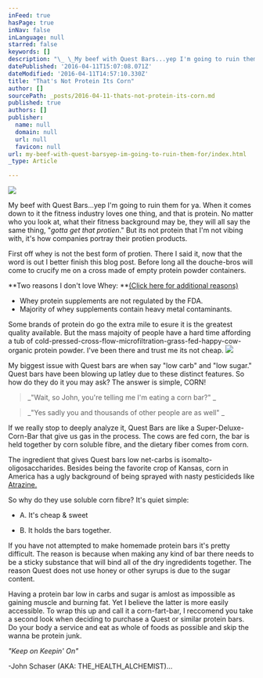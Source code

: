 ```yaml
---
inFeed: true
hasPage: true
inNav: false
inLanguage: null
starred: false
keywords: []
description: "\_ \_My beef with Quest Bars...yep I'm going to ruin them for ya. \n   \n   When it comes down to it the fitness industry loves one thing, and that is protein. No matter who you look at, what their fitness background may be, they will all say the same thing, \"gotta get that protien.\" But its not protein that I'm not vibing with, it's how companies portray their protien products."
datePublished: '2016-04-11T15:07:08.071Z'
dateModified: '2016-04-11T14:57:10.330Z'
title: "That's Not Protein Its Corn"
author: []
sourcePath: _posts/2016-04-11-thats-not-protein-its-corn.md
published: true
authors: []
publisher:
  name: null
  domain: null
  url: null
  favicon: null
url: my-beef-with-quest-barsyep-im-going-to-ruin-them-for/index.html
_type: Article

---
```

![](https://the-grid-user-content.s3-us-west-2.amazonaws.com/17977ac9-c48e-4362-8156-0da05b666acf.jpg)

My beef with Quest Bars...yep I'm going to ruin them for ya. 
When it comes down to it the fitness industry loves one thing, and that is protein. No matter who you look at, what their fitness background may be, they will all say the same thing, "_gotta get that protien_." But its not protein that I'm not vibing with, it's how companies portray their protien products.

First off whey is not the best form of protien. There I said it, now that the word is out I better finish this blog post. Before long all the douche-bros will come to crucify me on a cross made of empty protein powder containers. 

**Two reasons I don't love Whey: **[(Click here for additional reasons)][0]

* Whey protein supplements are not regulated by the FDA.
* Majority of whey supplements contain heavy metal contaminants. 

Some brands of protein do go the extra mile to esure it is the greatest quality available. But the mass majoity of people have a hard time affording a tub of cold-pressed-cross-flow-microfiltration-grass-fed-happy-cow-organic protein powder. I've been there and trust me its not cheap.
![](https://the-grid-user-content.s3-us-west-2.amazonaws.com/592f9c30-c678-4103-8e23-f473c42d42f6.jpg)

My biggest issue with Quest bars are when say "low carb" and "low sugar." Quest bars have been blowing up latley due to these distinct features. So how do they do it you may ask? The answer is simple, CORN! 
> 
> _"Wait, so John, you're telling me I'm eating a corn bar?" _

> _"Yes sadly you and thousands of other people are as well" _

If we really stop to deeply analyze it, Quest Bars are like a Super-Deluxe-Corn-Bar that give us gas in the process. The cows are fed corn, the bar is held together by corn soluble fibre, and the dietary fiber comes from corn.

The ingredient that gives Quest bars low net-carbs is isomalto-oligosaccharides. Besides being the favorite crop of Kansas, corn in America has a ugly background of being sprayed with nasty pesticideds like [Atrazine. ][1]

So why do they use soluble corn fibre? 
It's quiet simple: 

* A. It's cheap & sweet 

* B. It holds the bars together. 

If you have not attempted to make homemade protein bars it's pretty difficult. The reason is because when making any kind of bar there needs to be a sticky substance that will bind all of the dry ingredidents together. The reason Quest does not use honey or other syrups is due to the sugar content. 

Having a protein bar low in carbs and sugar is amlost as impossible as gaining muscle and burning fat. Yet I believe the latter is more easily accessible. To wrap this up and call it a corn-fart-bar, I reccomend you take a second look when deciding to purchase a Quest or similar protein bars. Do your body a service and eat as whole of foods as possible and skip the wanna be protein junk. 

_"Keep on Keepin' On"_

-John Schaser (AKA: THE\_HEALTH\_ALCHEMIST)...

[0]: https://www.google.com/url?sa=t&rct=j&q=&esrc=s&source=web&cd=11&cad=rja&uact=8&ved=0ahUKEwiexKHNz4bMAhUKPj4KHZ9MB_kQFghGMAo&url=https%3A%2F%2Frucore.libraries.rutgers.edu%2Frutgers-lib%2F41222%2FPDF%2F1%2F&usg=AFQjCNEnm7ce6J85xP8fdWM6byMHb8C9TQ&sig2=R5IkPMaBBf20QDfMK2gFbw
[1]: http://www.atsdr.cdc.gov/toxfaqs/tfacts153.pdf